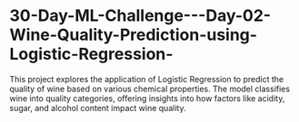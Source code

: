 # 30-Day-ML-Challenge---Day-02-Wine-Quality-Prediction-using-Logistic-Regression-
This project explores the application of Logistic Regression to predict the quality of wine based on various chemical properties. The model classifies wine into quality categories, offering insights into how factors like acidity, sugar, and alcohol content impact wine quality.
